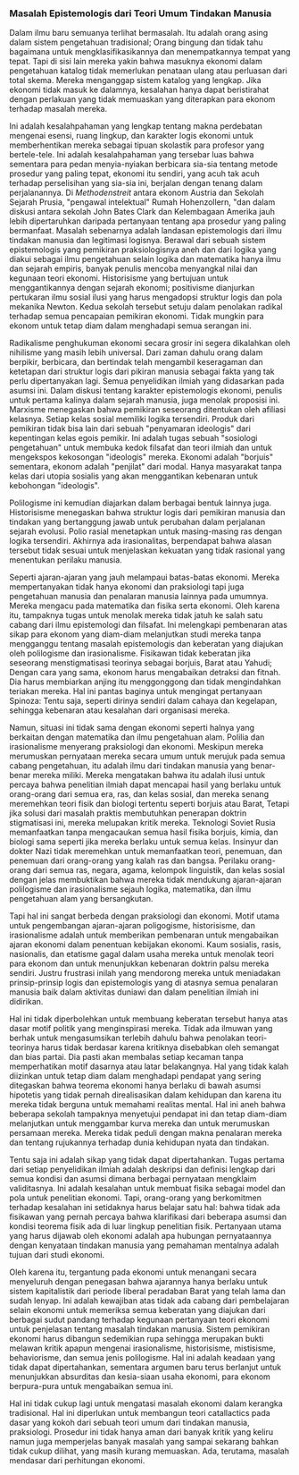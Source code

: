 ### Masalah Epistemologis dari Teori Umum Tindakan Manusia

Dalam ilmu baru semuanya terlihat bermasalah. Itu adalah orang asing dalam sistem pengetahuan tradisional; Orang bingung dan tidak tahu bagaimana untuk mengklasifikasikannya dan menempatkannya tempat yang tepat. Tapi di sisi lain mereka yakin bahwa masuknya ekonomi dalam pengetahuan katalog tidak memerlukan penataan ulang atau perluasan dari total skema. Mereka menganggap sistem katalog yang lengkap. Jika ekonomi tidak masuk ke dalamnya, kesalahan hanya dapat beristirahat dengan perlakuan yang tidak memuaskan yang diterapkan para ekonom terhadap masalah mereka.

Ini adalah kesalahpahaman yang lengkap tentang makna perdebatan mengenai esensi, ruang lingkup, dan karakter logis ekonomi untuk memberhentikan mereka sebagai tipuan skolastik para profesor yang bertele-tele. Ini adalah kesalahpahaman yang tersebar luas bahwa sementara para pedan menyia-nyiakan berbicara sia-sia tentang metode prosedur yang paling tepat, ekonomi itu sendiri, yang acuh tak acuh terhadap perselisihan yang sia-sia ini, berjalan dengan tenang dalam perjalanannya. Di *Methodenstreit* antara ekonom Austria dan Sekolah Sejarah Prusia, "pengawal intelektual" Rumah Hohenzollern, "dan dalam diskusi antara sekolah John Bates Clark dan Kelembagaan Amerika jauh lebih dipertaruhkan daripada pertanyaan tentang apa prosedur yang paling bermanfaat. Masalah sebenarnya adalah landasan epistemologis dari ilmu tindakan manusia dan legitimasi logisnya. Berawal dari sebuah sistem epistemologis yang pemikiran praksiologisnya aneh dan dari logika yang diakui sebagai ilmu pengetahuan selain logika dan matematika hanya ilmu dan sejarah empiris, banyak penulis mencoba menyangkal nilai dan kegunaan teori ekonomi. Historisisme yang bertujuan untuk menggantikannya dengan sejarah ekonomi; positivisme dianjurkan pertukaran ilmu sosial ilusi yang harus mengadopsi struktur logis dan pola mekanika Newton. Kedua sekolah tersebut setuju dalam penolakan radikal terhadap semua pencapaian pemikiran ekonomi. Tidak mungkin para ekonom untuk tetap diam dalam menghadapi semua serangan ini.

Radikalisme penghukuman ekonomi secara grosir ini segera dikalahkan oleh nihilisme yang masih lebih universal. Dari zaman dahulu orang dalam berpikir, berbicara, dan bertindak telah mengambil keseragaman dan ketetapan dari struktur logis dari pikiran manusia sebagai fakta yang tak perlu dipertanyakan lagi. Semua penyelidikan ilmiah yang didasarkan pada asumsi ini. Dalam diskusi tentang karakter epistemologis ekonomi, penulis untuk pertama kalinya dalam sejarah manusia, juga menolak proposisi ini. Marxisme menegaskan bahwa pemikiran seseorang ditentukan oleh afiliasi kelasnya. Setiap kelas sosial memiliki logika tersendiri. Produk dari pemikiran tidak bisa lain dari sebuah "penyamaran ideologis" dari kepentingan kelas egois pemikir. Ini adalah tugas sebuah "sosiologi pengetahuan" untuk membuka kedok filsafat dan teori ilmiah dan untuk mengekspos kekosongan "ideologis" mereka. Ekonomi adalah "borjuis" sementara, ekonom adalah "penjilat" dari modal. Hanya masyarakat tanpa kelas dari utopia sosialis yang akan menggantikan kebenaran untuk kebohongan "ideologis".

Polilogisme ini kemudian diajarkan dalam berbagai bentuk lainnya juga. Historisisme menegaskan bahwa struktur logis dari pemikiran manusia dan tindakan yang bertanggung jawab untuk perubahan dalam perjalanan sejarah evolusi. Polio rasial menetapkan untuk masing-masing ras dengan logika tersendiri. Akhirnya ada irasionalitas, berpendapat bahwa alasan tersebut tidak sesuai untuk menjelaskan kekuatan yang tidak rasional yang menentukan perilaku manusia.

Seperti ajaran-ajaran yang jauh melampaui batas-batas ekonomi. Mereka mempertanyakan tidak hanya ekonomi dan praksiologi tapi juga pengetahuan manusia dan penalaran manusia lainnya pada umumnya. Mereka mengacu pada matematika dan fisika serta ekonomi. Oleh karena itu, tampaknya tugas untuk menolak mereka tidak jatuh ke salah satu cabang dari ilmu epistemologi dan filsafat. Ini melengkapi pembenaran atas sikap para ekonom yang diam-diam melanjutkan studi mereka tanpa mengganggu tentang masalah epistemologis dan keberatan yang diajukan oleh polilogisme dan irasionalisme. Fisikawan tidak keberatan jika seseorang menstigmatisasi teorinya sebagai borjuis, Barat atau Yahudi; Dengan cara yang sama, ekonom harus mengabaikan detraksi dan fitnah. Dia harus membiarkan anjing itu menggonggong dan tidak mengindahkan teriakan mereka. Hal ini pantas baginya untuk mengingat pertanyaan Spinoza: Tentu saja, seperti dirinya sendiri dalam cahaya dan kegelapan, sehingga kebenaran atau kesalahan dari organisasi mereka.

Namun, situasi ini tidak sama dengan ekonomi seperti halnya yang berkaitan dengan matematika dan ilmu pengetahuan alam. Polilia dan irasionalisme menyerang praksiologi dan ekonomi. Meskipun mereka merumuskan pernyataan mereka secara umum untuk merujuk pada semua cabang pengetahuan, itu adalah ilmu dari tindakan manusia yang benar-benar mereka miliki. Mereka mengatakan bahwa itu adalah ilusi untuk percaya bahwa penelitian ilmiah dapat mencapai hasil yang berlaku untuk orang-orang dari semua era, ras, dan kelas sosial, dan mereka senang meremehkan teori fisik dan biologi tertentu seperti borjuis atau Barat, Tetapi jika solusi dari masalah praktis membutuhkan penerapan doktrin stigmatisasi ini, mereka melupakan kritik mereka. Teknologi Soviet Rusia memanfaatkan tanpa mengacaukan semua hasil fisika borjuis, kimia, dan biologi sama seperti jika mereka berlaku untuk semua kelas. Insinyur dan dokter Nazi tidak meremehkan untuk memanfaatkan teori, penemuan, dan penemuan dari orang-orang yang kalah ras dan bangsa. Perilaku orang-orang dari semua ras, negara, agama, kelompok linguistik, dan kelas sosial dengan jelas membuktikan bahwa mereka tidak mendukung ajaran-ajaran polilogisme dan irasionalisme sejauh logika, matematika, dan ilmu pengetahuan alam yang bersangkutan.

Tapi hal ini sangat berbeda dengan praksiologi dan ekonomi. Motif utama untuk pengembangan ajaran-ajaran poligogisme, historisisme, dan irasionalisme adalah untuk memberikan pembenaran untuk mengabaikan ajaran ekonomi dalam penentuan kebijakan ekonomi. Kaum sosialis, rasis, nasionalis, dan etatisme gagal dalam usaha mereka untuk menolak teori para ekonom dan untuk menunjukkan kebenaran doktrin palsu mereka sendiri. Justru frustrasi inilah yang mendorong mereka untuk meniadakan prinsip-prinsip logis dan epistemologis yang di atasnya semua penalaran manusia baik dalam aktivitas duniawi dan dalam penelitian ilmiah ini didirikan.

Hal ini tidak diperbolehkan untuk membuang keberatan tersebut hanya atas dasar motif politik yang menginspirasi mereka. Tidak ada ilmuwan yang berhak untuk mengasumsikan terlebih dahulu bahwa penolakan teori-teorinya harus tidak berdasar karena kritiknya disebabkan oleh semangat dan bias partai. Dia pasti akan membalas setiap kecaman tanpa memperhatikan motif dasarnya atau latar belakangnya. Hal yang tidak kalah diizinkan untuk tetap diam dalam menghadapi pendapat yang sering ditegaskan bahwa teorema ekonomi hanya berlaku di bawah asumsi hipotetis yang tidak pernah direalisasikan dalam kehidupan dan karena itu mereka tidak berguna untuk memahami realitas mental. Hal ini aneh bahwa beberapa sekolah tampaknya menyetujui pendapat ini dan tetap diam-diam melanjutkan untuk menggambar kurva mereka dan untuk merumuskan persamaan mereka. Mereka tidak peduli dengan makna penalaran mereka dan tentang rujukannya terhadap dunia kehidupan nyata dan tindakan.

Tentu saja ini adalah sikap yang tidak dapat dipertahankan. Tugas pertama dari setiap penyelidikan ilmiah adalah deskripsi dan definisi lengkap dari semua kondisi dan asumsi dimana berbagai pernyataan mengklaim validitasnya. Ini adalah kesalahan untuk membuat fisika sebagai model dan pola untuk penelitian ekonomi. Tapi, orang-orang yang berkomitmen terhadap kesalahan ini setidaknya harus belajar satu hal: bahwa tidak ada fisikawan yang pernah percaya bahwa klarifikasi dari beberapa asumsi dan kondisi teorema fisik ada di luar lingkup penelitian fisik. Pertanyaan utama yang harus dijawab oleh ekonomi adalah apa hubungan pernyataannya dengan kenyataan tindakan manusia yang pemahaman mentalnya adalah tujuan dari studi ekonomi.

Oleh karena itu, tergantung pada ekonomi untuk menangani secara menyeluruh dengan penegasan bahwa ajarannya hanya berlaku untuk sistem kapitalistik dari periode liberal peradaban Barat yang telah lama dan sudah lenyap. Ini adalah kewajiban atas tidak ada cabang dari pembelajaran selain ekonomi untuk memeriksa semua keberatan yang diajukan dari berbagai sudut pandang terhadap kegunaan pertanyaan teori ekonomi untuk penjelasan tentang masalah tindakan manusia. Sistem pemikiran ekonomi harus dibangun sedemikian rupa sehingga merupakan bukti melawan kritik apapun mengenai irasionalisme, historisisme, mistisisme, behaviorisme, dan semua jenis polilogisme. Hal ini adalah keadaan yang tidak dapat dipertahankan, sementara argumen baru terus berlanjut untuk menunjukkan absurditas dan kesia-siaan usaha ekonomi, para ekonom berpura-pura untuk mengabaikan semua ini.

Hal ini tidak cukup lagi untuk mengatasi masalah ekonomi dalam kerangka tradisional. Hal ini diperlukan untuk membangun teori catallactics pada dasar yang kokoh dari sebuah teori umum dari tindakan manusia, praksiologi. Prosedur ini tidak hanya aman dari banyak kritik yang keliru namun juga memperjelas banyak masalah yang sampai sekarang bahkan tidak cukup dilihat, yang masih kurang memuaskan. Ada, terutama, masalah mendasar dari perhitungan ekonomi.
